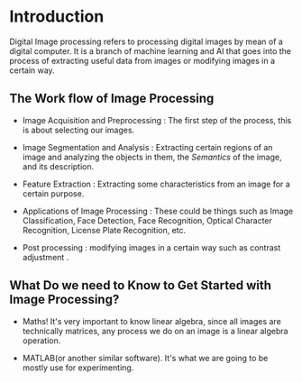 # Introduction 

Digital Image processing refers to processing digital images by 
mean of a digital computer. It is a branch of machine learning and AI that goes into
the process of extracting useful data from images or modifying images in a certain way. 

## The Work flow of Image Processing

- Image Acquisition and Preprocessing : The first step of the process, this is about selecting our images.

- Image Segmentation and Analysis : Extracting certain regions of an image and analyzing the objects in them, the 
*Semantics* of the image, and its description.

- Feature Extraction : Extracting some characteristics from an image for a certain purpose.

- Applications of Image Processing : These could be things such as Image Classification,
Face Detection, Face Recognition, Optical Character Recognition, License Plate Recognition, etc.

- Post processing : modifying images in a certain way such as contrast adjustment .

## What Do we need to Know to Get Started with Image Processing?

- Maths! It's very important to know linear algebra, since all images are
technically matrices, any process we do on an image is a linear algebra
operation.

- MATLAB(or another similar software). It's what we are going to be mostly use for experimenting.
  



